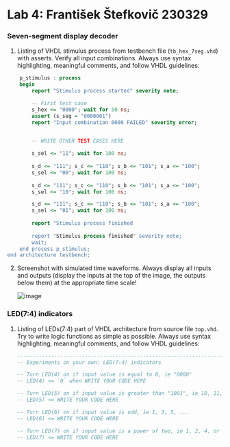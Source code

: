# Lab 4: František Štefkovič 230329

### Seven-segment display decoder

1. Listing of VHDL stimulus process from testbench file (`tb_hex_7seg.vhd`) with asserts. Verify all input combinations. Always use syntax highlighting, meaningful comments, and follow VHDL guidelines:

```vhdl
    p_stimulus : process
    begin
        report "Stimulus process started" severity note;

        -- First test case
        s_hex <= "0000"; wait for 50 ns;
        assert (s_seg = "0000001")
        report "Input combination 0000 FAILED" severity error;


        -- WRITE OTHER TEST CASES HERE
        
        s_sel <= "11"; wait for 100 ns;
        
        s_d <= "111"; s_c <= "110"; s_b <= "101"; s_a <= "100";
		s_sel <= "00"; wait for 100 ns;
      
        s_d <= "111"; s_c <= "110"; s_b <= "101"; s_a <= "100";
		s_sel <= "10"; wait for 100 ns;

		s_d <= "111"; s_c <= "110"; s_b <= "101"; s_a <= "100";
		s_sel <= "01"; wait for 100 ns;
        
		report "Stimulus process finished
       
        report "Stimulus process finished" severity note;
        wait;
    end process p_stimulus;
end architecture testbench;
```

2. Screenshot with simulated time waveforms. Always display all inputs and outputs (display the inputs at the top of the image, the outputs below them) at the appropriate time scale!

   ![image](https://user-images.githubusercontent.com/99807711/158478098-8487ca82-21cd-4c1f-bd8c-29837a731b51.png)

### LED(7:4) indicators

1. Listing of LEDs(7:4) part of VHDL architecture from source file `top.vhd`. Try to write logic functions as simple as possible. Always use syntax highlighting, meaningful comments, and follow VHDL guidelines:

   ```vhdl
   --------------------------------------------------------------------
   -- Experiments on your own: LED(7:4) indicators

   -- Turn LED(4) on if input value is equal to 0, ie "0000"
   -- LED(4) <= `0` when WRITE YOUR CODE HERE

   -- Turn LED(5) on if input value is greater than "1001", ie 10, 11, 12, ...
   -- LED(5) <= WRITE YOUR CODE HERE

   -- Turn LED(6) on if input value is odd, ie 1, 3, 5, ...
   -- LED(6) <= WRITE YOUR CODE HERE

   -- Turn LED(7) on if input value is a power of two, ie 1, 2, 4, or 8
   -- LED(7) <= WRITE YOUR CODE HERE
   ```
